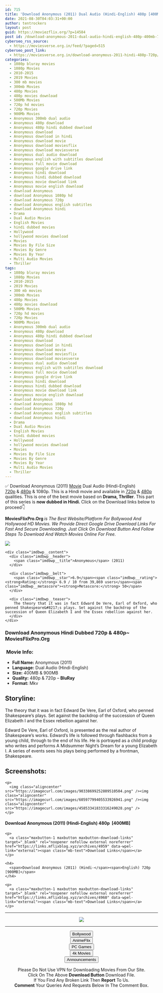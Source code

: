 ```yaml
---
id: 715
title: 'Download Anonymous (2011) Dual Audio (Hindi-English) 480p [400MB] || 720p [900MB]'
date: 2021-08-30T04:03:31+00:00
author: tentrockers
layout: post
guid: https://moviezflix.org/?p=14584
post id: /download-anonymous-2011-dual-audio-hindi-english-480p-400mb-720p-900mb/
cyberseo_rss_source:
  - https://moviesverse.org.in/feed/?paged=515
cyberseo_post_link:
  - https://moviesverse.org.in/download-anonymous-2011-hindi-480p-720p/
categories:
  - 1080p bluray movies
  - 1080p Movies
  - 2010-2015
  - 2019 Movies
  - 300 mb movies
  - 300mb Movies
  - 480p Movies
  - 480p movies download
  - 500Mb Movies
  - 720p hd movies
  - 720p Movies
  - 900Mb Movies
  - Anonymous 300mb dual audio
  - Anonymous 480p download
  - Anonymous 480p hindi dubbed download
  - Anonymous download
  - Anonymous download in hindi
  - Anonymous download movie
  - Anonymous download moviesflix
  - Anonymous download moviesverse
  - Anonymous dual audio download
  - Anonymous english with subtitles download
  - Anonymous full movie download
  - Anonymous google drive link
  - Anonymous hindi download
  - Anonymous hindi dubbed download
  - Anonymous movie download link
  - Anonymous movie english download
  - download Anonymous
  - download Anonymous 1080p hd
  - download Anonymous 720p
  - download Anonymous english subtitles
  - download Anonymous hindi
  - Drama
  - Dual Audio Movies
  - English Movies
  - hindi dubbed movies
  - Hollywood
  - hollywood movies download
  - Movies
  - Movies By File Size
  - Movies By Genre
  - Movies By Year
  - Multi Audio Movies
  - Thriller
tags:
  - 1080p bluray movies
  - 1080p Movies
  - 2010-2015
  - 2019 Movies
  - 300 mb movies
  - 300mb Movies
  - 480p Movies
  - 480p movies download
  - 500Mb Movies
  - 720p hd movies
  - 720p Movies
  - 900Mb Movies
  - Anonymous 300mb dual audio
  - Anonymous 480p download
  - Anonymous 480p hindi dubbed download
  - Anonymous download
  - Anonymous download in hindi
  - Anonymous download movie
  - Anonymous download moviesflix
  - Anonymous download moviesverse
  - Anonymous dual audio download
  - Anonymous english with subtitles download
  - Anonymous full movie download
  - Anonymous google drive link
  - Anonymous hindi download
  - Anonymous hindi dubbed download
  - Anonymous movie download link
  - Anonymous movie english download
  - download Anonymous
  - download Anonymous 1080p hd
  - download Anonymous 720p
  - download Anonymous english subtitles
  - download Anonymous hindi
  - Drama
  - Dual Audio Movies
  - English Movies
  - hindi dubbed movies
  - Hollywood
  - hollywood movies download
  - Movies
  - Movies By File Size
  - Movies By Genre
  - Movies By Year
  - Multi Audio Movies
  - Thriller
---
```

<div class="thecontent clearfix">
  <p>
    ✅ Download Anonymous (2011) <a href="https://moviesverse.org.in/category/movies/" data-wpel-link="internal">Movie</a> Dual Audio (Hindi-English) <a href="https://moviesverse.org.in/720p-movies/" data-wpel-link="internal">720p</a>&nbsp;&&nbsp;<a href="https://moviesverse.org.in/480p-movies/" data-wpel-link="internal">480p</a> & 1080p. This is a Hindi movie and available in <a href="https://moviesverse.org.in/720p-movies/" data-wpel-link="internal">720p</a>&nbsp;&&nbsp;<a href="https://moviesverse.org.in/480p-movies/" data-wpel-link="internal">480p</a> qualities. This is one of the best movie based on <strong>Drama, Thriller</strong>. This part of this series is <strong>now dubbed in <span>Hindi.&nbsp;</span></strong><span>Click on the Download links below to proceed👇</span>
  </p>
  
  <p>
    <strong><span>MoviesFlixPro.Org&nbsp;</span></strong><em>is The Best Website/Platform For Bollywood And Hollywood HD Movies. We Provide Direct Google Drive Download Links For Fast And Secure Downloading. Just Click On Download Button And Follow Steps To&nbsp;Download And Watch Movies Online For Free.</em>
  </p>
  
  <div class="imdbwp imdbwp--movie dark">
    <div class="imdbwp__thumb">
      <a class="imdbwp__link" target="_blank" title="Anonymous" href="https://www.imdb.com/title/tt1521197/" rel="nofollow external noopener noreferrer" data-wpel-link="external"><img class="imdbwp__img" src="https://m.media-amazon.com/images/M/MV5BMjAxOTA5MTMxOV5BMl5BanBnXkFtZTcwNDI4MzU0NQ@@._V1_SX300.jpg" /></a>
    </div>
    
    <div class="imdbwp__content">
      <div class="imdbwp__header">
        <span class="imdbwp__title">Anonymous</span> (2011)
      </div>
      
      <div class="imdbwp__belt">
        <span class="imdbwp__star">6.9</span><span class="imdbwp__rating"><strong>Rating:</strong> 6.9 / 10 from 39,869 users</span><span class="imdbwp__metascore"><strong>Metascore:</strong> 50</span>
      </div>
      
      <div class="imdbwp__teaser">
        The theory that it was in fact Edward De Vere, Earl of Oxford, who penned Shakespeare&#8217;s plays. Set against the backdrop of the succession of Queen Elizabeth I and the Essex rebellion against her.
      </div>
    </div>
  </div>
  
  <h3>
    <span>Download Anonymous Hindi Dubbed 720p & 480p~ MoviesFlixPro.Org</span>
  </h3>
  
  <h3>
    <span>&nbsp;Movie Info:&nbsp;</span>
  </h3>
  
  <ul>
    <li>
      <strong>Full Name: </strong>Anonymous (2011)
    </li>
    <li>
      <strong>Language:</strong> Dual Audio (Hindi-English)
    </li>
    <li>
      <strong>Size:</strong> 400MB & 900MB
    </li>
    <li>
      <strong>Quality:</strong> 480p & 720p – <span><strong>BluRay</strong></span>
    </li>
    <li>
      <strong>Format:</strong>&nbsp;Mkv
    </li>
  </ul>
  
  <h2>
    <span>Storyline:</span>
  </h2>
  
  <p>
    The theory that it was in fact Edward De Vere, Earl of Oxford, who penned Shakespeare’s plays. Set against the backdrop of the succession of Queen Elizabeth I and the Essex rebellion against her.
  </p>
  
  <div>
    Edward De Vere, Earl of Oxford, is presented as the real author of Shakespeare’s works. Edward’s life is followed through flashbacks from a young child, through to the end of his life. He is portrayed as a child prodigy who writes and performs A Midsummer Night’s Dream for a young Elizabeth I. A series of events sees his plays being performed by a frontman, Shakespeare.
  </div>
  
  <div class="summary_text">
    <h2>
      <span>Screenshots:</span>
    </h2>
    
    <p>
      <img class="aligncenter" src="https://imagecurl.com/images/90338699252809510504.png" /><img class="aligncenter" src="https://imagecurl.com/images/60597799405533926941.png" /><img class="aligncenter" src="https://imagecurl.com/images/45853341833316249028.png" />
    </p>
  </div>
  
  <div class="inline canwrap">
    <h4>
      <span>Download Anonymous (2011) (Hindi-English) </span><span>480p&nbsp; [400MB]</span>
    </h4>
    
    <p>
      <a class="maxbutton-1 maxbutton maxbutton-download-links" target="_blank" rel="noopener nofollow external noreferrer" href="https://links.mflixblog.xyz/archives/4959" data-wpel-link="external"><span class="mb-text">Download Links</span></a>
    </p>
    
    <h4>
      <span>Download Anonymous (2011) (Hindi-</span><span>English) 720p [900MB]</span>
    </h4>
    
    <p>
      <a class="maxbutton-1 maxbutton maxbutton-download-links" target="_blank" rel="noopener nofollow external noreferrer" href="https://links.mflixblog.xyz/archives/4960" data-wpel-link="external"><span class="mb-text">Download Links</span></a>
    </p>
  </div>
</div>

<center>
  </p> 
  
  <hr />
  
  <p>
    <a href="http://gdrivepro.xyz/join.php" data-wpel-link="external" target="_blank" rel="nofollow external noopener noreferrer"><img src="https://i.imgur.com/FhMdWdW.png" /></a>
  </p>
  
  <hr />
  
  <p>
    <a href="https://dogemovies.xyz" target="_blank" data-wpel-link="external" rel="nofollow external noopener noreferrer"><button class="button button5">Bollywood</button></a><br /> <a href="https://animeflix.in" target="_blank" data-wpel-link="external" rel="nofollow external noopener noreferrer"><button class="button button5">AnimeFlix</button></a><br /> <a href="https://gamesflix.net/" target="_blank" data-wpel-link="external" rel="nofollow external noopener noreferrer"><button class="button button5">PC Games</button></a><br /> <a href="https://uhdmovies.in" target="_blank" data-wpel-link="external" rel="nofollow external noopener noreferrer"><button class="button button5">4k Movies</button></a><br /> <a href="https://moviesverse.org.in/announcements/" target="_blank" data-wpel-link="internal" rel="noopener"><button class="button button5">Announcements</button></a>
  </p>
  
  <div class="alert alert-danger">
    Please Do Not Use VPN for Downloading Movies From Our Site.
  </div>
  
  <div class="alert alert-success">
    Click On The Above <strong>Download Button</strong> Download File.
  </div>
  
  <div class="alert alert-warning">
    If You Find Any Broken Link Then <strong>Report</strong> To Us.
  </div>
  
  <div class="alert alert-info">
    <strong>Comment</strong> Your Queries And Requests Below In The Comment Box.
  </div>
  
  <p>
    </center>
  </p>